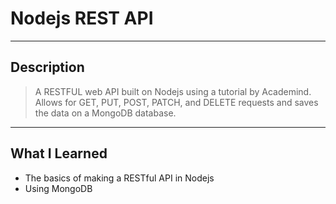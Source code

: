 # **Nodejs REST API**
___
## Description
  > A RESTFUL web API built on Nodejs using a tutorial by Academind. Allows for GET, PUT, POST, PATCH, and DELETE requests and saves the data on a MongoDB database.
___
## What I Learned
  - The basics of making a RESTful API in Nodejs
  - Using MongoDB